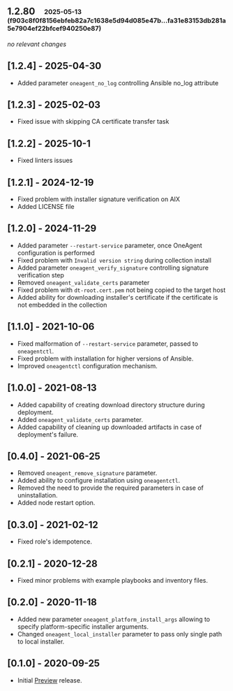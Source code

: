 ## **1.2.80**&emsp;<sub><sup>2025-05-13 (f903c8f0f8156ebfeb82a7c1638e5d94d085e47b...fa31e83153db281a5e7904ef22bfcef940250e87)</sup></sub>

*no relevant changes*
<br>

## [1.2.4] - 2025-04-30
- Added parameter `oneagent_no_log` controlling Ansible no_log attribute

## [1.2.3] - 2025-02-03
- Fixed issue with skipping CA certificate transfer task

## [1.2.2] - 2025-10-1
- Fixed linters issues

## [1.2.1] - 2024-12-19
- Fixed problem with installer signature verification on AIX
- Added LICENSE file

## [1.2.0] - 2024-11-29

- Added parameter `--restart-service` parameter, once OneAgent configuration is performed
- Fixed problem with `Invalid version string` during collection install
- Added parameter `oneagent_verify_signature` controlling signature verification step
- Removed `oneagent_validate_certs` parameter
- Fixed problem with `dt-root.cert.pem` not being copied to the target host
- Added ability for downloading installer's certificate if the certificate is not embedded in the collection

## [1.1.0] - 2021-10-06

- Fixed malformation of `--restart-service` parameter, passed to `oneagentctl`.
- Fixed problem with installation for higher versions of Ansible.
- Improved `oneagentctl` configuration mechanism.

## [1.0.0] - 2021-08-13

- Added capability of creating download directory structure during deployment.
- Added `oneagent_validate_certs` parameter.
- Added capability of cleaning up downloaded artifacts in case of deployment's failure.

## [0.4.0] - 2021-06-25

- Removed `oneagent_remove_signature` parameter.
- Added ability to configure installation using `oneagentctl`.
- Removed the need to provide the required parameters in case of uninstallation.
- Added node restart option.

## [0.3.0] - 2021-02-12

- Fixed role's idempotence.

## [0.2.1] - 2020-12-28

- Fixed minor problems with example playbooks and inventory files.

## [0.2.0] - 2020-11-18

- Added new parameter `oneagent_platform_install_args` allowing to specify platform-specific installer arguments.
- Changed `oneagent_local_installer` parameter to pass only single path to local installer.

## [0.1.0] - 2020-09-25

- Initial [Preview](https://www.dynatrace.com/support/help/shortlink/preview-and-early-adopter-releases) release.
